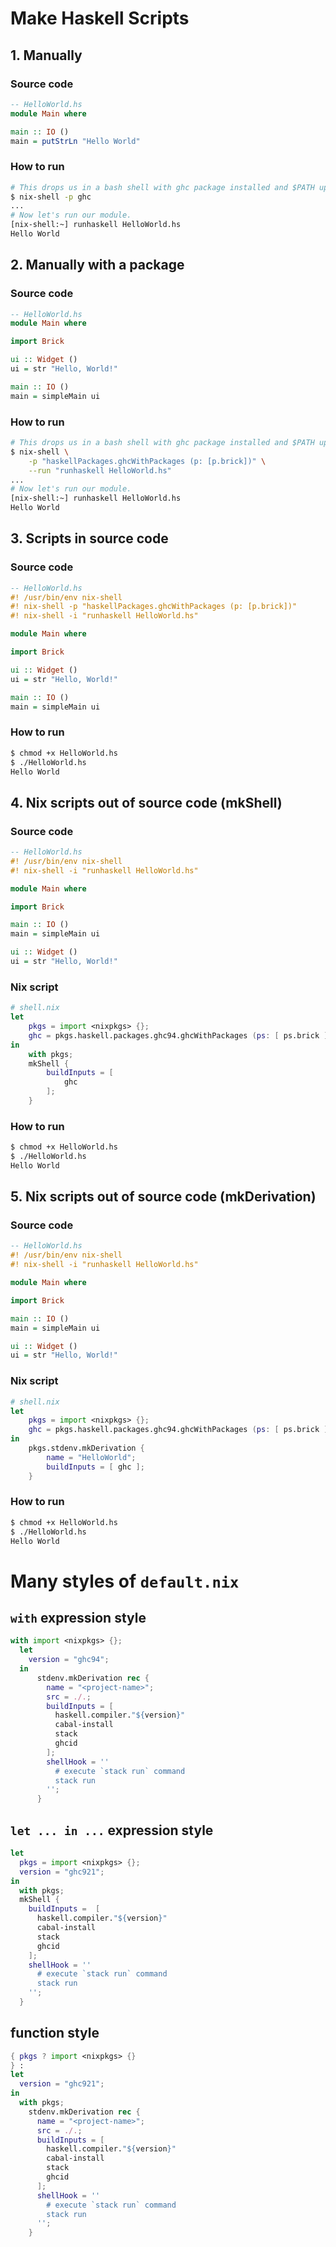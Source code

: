 # Make Haskell Scripts

## 1. Manually

### Source code

```haskell
-- HelloWorld.hs
module Main where

main :: IO ()
main = putStrLn "Hello World"
```

### How to run

```bash
# This drops us in a bash shell with ghc package installed and $PATH updated.
$ nix-shell -p ghc
...
# Now let's run our module.
[nix-shell:~] runhaskell HelloWorld.hs
Hello World
```

## 2. Manually with a package

### Source code

```haskell
-- HelloWorld.hs
module Main where

import Brick

ui :: Widget ()
ui = str "Hello, World!"

main :: IO ()
main = simpleMain ui
```

### How to run

```bash
# This drops us in a bash shell with ghc package installed and $PATH updated.
$ nix-shell \
    -p "haskellPackages.ghcWithPackages (p: [p.brick])" \
    --run "runhaskell HelloWorld.hs"
...
# Now let's run our module.
[nix-shell:~] runhaskell HelloWorld.hs
Hello World
```

## 3. Scripts in source code

### Source code

```haskell
-- HelloWorld.hs
#! /usr/bin/env nix-shell
#! nix-shell -p "haskellPackages.ghcWithPackages (p: [p.brick])"
#! nix-shell -i "runhaskell HelloWorld.hs"

module Main where

import Brick

ui :: Widget ()
ui = str "Hello, World!"

main :: IO ()
main = simpleMain ui
```

### How to run

```bash
$ chmod +x HelloWorld.hs
$ ./HelloWorld.hs
Hello World
```

## 4. Nix scripts out of source code (mkShell)

### Source code

```haskell
-- HelloWorld.hs
#! /usr/bin/env nix-shell
#! nix-shell -i "runhaskell HelloWorld.hs"

module Main where

import Brick

main :: IO ()
main = simpleMain ui

ui :: Widget ()
ui = str "Hello, World!"
```

### Nix script

```nix
# shell.nix
let
    pkgs = import <nixpkgs> {};
    ghc = pkgs.haskell.packages.ghc94.ghcWithPackages (ps: [ ps.brick ]);
in
    with pkgs;
    mkShell {
        buildInputs = [
            ghc
        ];
    }
```

### How to run

```bash
$ chmod +x HelloWorld.hs
$ ./HelloWorld.hs
Hello World
```

## 5. Nix scripts out of source code (mkDerivation)

### Source code

```haskell
-- HelloWorld.hs
#! /usr/bin/env nix-shell
#! nix-shell -i "runhaskell HelloWorld.hs"

module Main where

import Brick

main :: IO ()
main = simpleMain ui

ui :: Widget ()
ui = str "Hello, World!"
```

### Nix script

```nix
# shell.nix
let
    pkgs = import <nixpkgs> {};
    ghc = pkgs.haskell.packages.ghc94.ghcWithPackages (ps: [ ps.brick ]);
in
    pkgs.stdenv.mkDerivation {
        name = "HelloWorld";
        buildInputs = [ ghc ];
    }

```

### How to run

```bash
$ chmod +x HelloWorld.hs
$ ./HelloWorld.hs
Hello World
```

# Many styles of `default.nix`

## `with` expression style

```nix
with import <nixpkgs> {};
  let
    version = "ghc94";
  in
      stdenv.mkDerivation rec {
        name = "<project-name>";
        src = ./.;
        buildInputs = [
          haskell.compiler."${version}"
          cabal-install
          stack
          ghcid
        ];
        shellHook = ''
          # execute `stack run` command
          stack run
        '';
      }
```

## `let ... in ...` expression style

```nix
let
  pkgs = import <nixpkgs> {};
  version = "ghc921";
in
  with pkgs;
  mkShell {
    buildInputs =  [
      haskell.compiler."${version}"
      cabal-install
      stack
      ghcid
    ];
    shellHook = ''
      # execute `stack run` command
      stack run
    '';
  }
```

## function style

```nix
{ pkgs ? import <nixpkgs> {}
} :
let
  version = "ghc921";
in
  with pkgs;
    stdenv.mkDerivation rec {
      name = "<project-name>";
      src = ./.;
      buildInputs = [
        haskell.compiler."${version}"
        cabal-install
        stack
        ghcid
      ];
      shellHook = ''
        # execute `stack run` command
        stack run
      '';
    }
```
